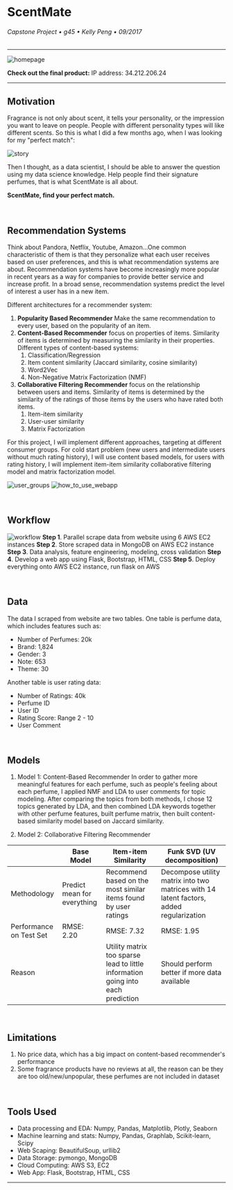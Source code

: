 # ScentMate
###### Capstone Project &bull; g45 &bull; Kelly Peng &bull; 09/2017

---

![homepage](/img/homepage.png)

**Check out the final product:**
IP address: 34.212.206.24

---


## Motivation

Fragrance is not only about scent, it tells your personality, or the impression you want to leave on people. People with different personality types will like different scents. So this is what I did a few months ago, when I was looking for my "perfect match":

![story](/img/story.png)

Then I thought, as a data scientist, I should be able to answer the question using my data science knowledge. Help people find their signature perfumes, that is what ScentMate is all about.

**ScentMate, find your perfect match.**

&nbsp;
## Recommendation Systems

Think about Pandora, Netflix, Youtube, Amazon...One common characteristic of them is that they personalize what each user receives based on user preferences, and this is what recommendation systems are about. Recommendation systems have become increasingly more popular in recent years as a way for companies to provide better service and increase profit. In a broad sense, recommendation systems predict the level of interest a user has in a new item.

Different architectures for a recommender system:
1. **Popularity Based Recommender** Make the same recommendation to every user, based on the popularity of an item.
2. **Content-Based Recommender** focus on properties of items. Similarity of items is determined by measuring the similarity in their properties. Different types of content-based systems:
   1. Classification/Regression
   2. Item content similarity (Jaccard similarity, cosine similarity)
   3. Word2Vec
   4. Non-Negative Matrix Factorization (NMF)
3. **Collaborative Filtering Recommender** focus on the relationship between users and items. Similarity of items is determined by the similarity of the ratings of those items by the users who have rated both items.
   1. Item-item similarity
   2. User-user similarity
   3. Matrix Factorization

For this project, I will implement different approaches, targeting at different consumer groups. For cold start problem (new users and intermediate users without much rating history), I will use content based models, for users with rating history, I will implement item-item similarity collaborative filtering model and matrix factorization model.

![user_groups](/img/user_groups.png)
![how_to_use_webapp](/img/how_to_use_webapp.png)


&nbsp;
## Workflow

![workflow](/img/workflow.png)
**Step 1**. Parallel scrape data from website using 6 AWS EC2 instances
**Step 2**. Store scraped data in MongoDB on AWS EC2 instance
**Step 3**. Data analysis, feature engineering, modeling, cross validation
**Step 4**. Develop a web app using Flask, Bootstrap, HTML, CSS
**Step 5**. Deploy everything onto AWS EC2 instance, run flask on AWS


&nbsp;
## Data

The data I scraped from website are two tables. One table is perfume data, which includes features such as:

* Number of Perfumes: 20k
* Brand: 1,824
* Gender: 3
* Note: 653
* Theme: 30

Another table is user rating data:

* Number of Ratings: 40k
* Perfume ID
* User ID
* Rating Score: Range 2 - 10
* User Comment

&nbsp;
## Models

1. Model 1: Content-Based Recommender
In order to gather more meaningful features for each perfume, such as people's feeling about each perfume, I applied NMF and LDA to user comments for topic modeling. After comparing the topics from both methods, I chose 12 topics generated by LDA, and then combined LDA keywords together with other perfume features, built perfume matrix, then built content-based similarity model based on Jaccard similarity.

2. Model 2: Collaborative Filtering Recommender

||Base Model|Item-item Similarity|Funk SVD (UV decomposition)|
------|------|------|-----|
Methodology|Predict mean for everything|Recommend based on the most similar items found by user ratings|Decompose utility matrix into two matrices with 14 latent factors, added regularization
Performance on Test Set|RMSE: 2.20|RMSE: 7.32|RMSE: 1.95|
Reason||Utility matrix too sparse lead to little information going into each prediction|Should perform better if more data available

&nbsp;
## Limitations
1. No price data, which has a big impact on content-based recommender's performance
2. Some fragrance products have no reviews at all, the reason can be they are too old/new/unpopular, these perfumes are not included in dataset

&nbsp;
## Tools Used
- Data processing and EDA: Numpy, Pandas, Matplotlib, Plotly, Seaborn
- Machine learning and stats: Numpy, Pandas, Graphlab, Scikit-learn, Scipy
- Web Scaping: BeautifulSoup, urllib2
- Data Storage: pymongo, MongoDB
- Cloud Computing: AWS S3, EC2
- Web App: Flask, Bootstrap, HTML, CSS


---
&nbsp;
